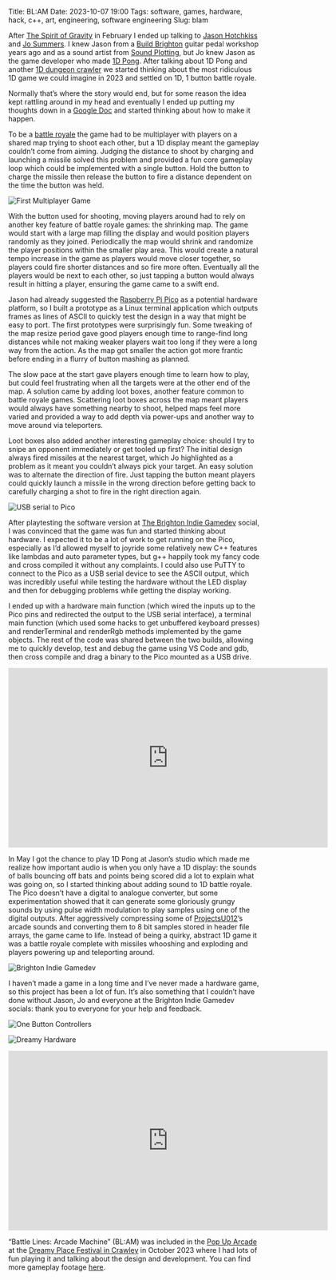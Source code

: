 Title: BL:AM
Date: 2023-10-07 19:00
Tags: software, games, hardware, hack, c++, art, engineering, software engineering
Slug: blam

After [The Spirit of Gravity](https://spiritofgravity.com/) in February I ended up talking to [Jason Hotchkiss](https://hotchk155.blogspot.com/) and [Jo Summers](https://twitter.com/profaniti). I knew Jason from a [Build Brighton](https://buildbrighton.com/) guitar pedal workshop years ago and as a sound artist from [Sound Plotting](https://soundartbrighton.com/productions/sound-plotting/), but Jo knew Jason as the game developer who made [1D Pong](https://www.youtube.com/watch?v=b7CsDeUTwxM). After talking about 1D Pong and another [1D dungeon crawler](https://www.aipanic.com/projects/wobbler) we started thinking about the most ridiculous 1D game we could imagine in 2023 and settled on 1D, 1 button battle royale.

Normally that’s where the story would end, but for some reason the idea kept rattling around in my head and eventually I ended up putting my thoughts down in a [Google Doc](https://docs.google.com/document/d/17NDLoDa17drcMevKgGfAccfIcZB-v6BC2UhEinW_hpQ/edit?usp=sharing) and started thinking about how to make it happen.

To be a [battle royale](https://en.wikipedia.org/wiki/Battle_royale_game) the game had to be multiplayer with players on a shared map trying to shoot each other, but a 1D display meant the gameplay couldn’t come from aiming. Judging the distance to shoot by charging and launching a missile solved this problem and provided a fun core gameplay loop which could be implemented with a single button. Hold the button to charge the missile then release the button to fire a distance dependent on the time the button was held.

![First Multiplayer Game](https://jimpurbrick.com/media/blam/first_multiplayer.png "First Multiplayer Game")

With the button used for shooting, moving players around had to rely on another key feature of battle royale games: the shrinking map. The game would start with a large map filling the display and would position players randomly as they joined. Periodically the map would shrink and randomize the player positions within the smaller play area. This would create a natural tempo increase in the game as players would move closer together, so players could fire shorter distances and so fire more often. Eventually all the players would be next to each other, so just tapping a button would always result in hitting a player, ensuring the game came to a swift end.

Jason had already suggested the [Raspberry Pi Pico](https://www.raspberrypi.com/products/raspberry-pi-pico/) as a potential hardware platform, so I built a prototype as a Linux terminal application which outputs frames as lines of ASCII to quickly test the design in a way that might be easy to port. The first prototypes were surprisingly fun. Some tweaking of the map resize period gave good players enough time to range-find long distances while not making weaker players wait too long if they were a long way from the action. As the map got smaller the action got more frantic before ending in a flurry of button mashing as planned.

The slow pace at the start gave players enough time to learn how to play, but could feel frustrating when all the targets were at the other end of the map. A solution came by adding loot boxes, another feature common to battle royale games. Scattering loot boxes across the map meant players would always have something nearby to shoot, helped maps feel more varied and provided a way to add depth via power-ups and another way to move around via teleporters.

Loot boxes also added another interesting gameplay choice: should I try to snipe an opponent immediately or get tooled up first? The initial design always fired missiles at the nearest target, which Jo highlighted as a problem as it meant you couldn’t always pick your target. An easy solution was to alternate the direction of fire. Just tapping the button meant players could quickly launch a missile in the wrong direction before getting back to carefully charging a shot to fire in the right direction again.

![USB serial to Pico](https://jimpurbrick.com/media/blam/putty_pico.png "USB serial to Pico")

After playtesting the software version at [The Brighton Indie Gamedev](https://www.meetup.com/brighton-indie-gamedev_events/) social, I was convinced that the game was fun and started thinking about hardware. I expected it to be a lot of work to get running on the Pico, especially as I’d allowed myself to joyride some relatively new C++ features like lambdas and auto parameter types, but g++ happily took my fancy code and cross compiled it without any complaints. I could also use PuTTY to connect to the Pico as a USB serial device to see the ASCII output, which was incredibly useful while testing the hardware without the LED display and then for debugging problems while getting the display working.

I ended up with a hardware main function (which wired the inputs up to the Pico pins and redirected the output to the USB serial interface), a terminal main function (which used some hacks to get unbuffered keyboard presses) and renderTerminal and renderRgb methods implemented by the game objects. The rest of the code was shared between the two builds, allowing me to quickly develop, test and debug the game using VS Code and gdb, then cross compile and drag a binary to the Pico mounted as a USB drive.

<div class="flex-video"><iframe width="640" height="360"
src="https://www.youtube.com/embed/lnvEGkbQg2w?feature=player_detailpage"
frameborder="0" allowfullscreen></iframe></div>

In May I got the chance to play 1D Pong at Jason’s studio which made me realize how important audio is when you only have a 1D display: the sounds of balls bouncing off bats and points being scored did a lot to explain what was going on, so I started thinking about adding sound to 1D battle royale. The Pico doesn’t have a digital to analogue converter, but some experimentation showed that it can generate some gloriously grungy sounds by using pulse width modulation to play samples using one of the digital outputs. After aggressively compressing some of [ProjectsU012](https://freesound.org/people/ProjectsU012/)’s arcade sounds and converting them to 8 bit samples stored in header file arrays, the game came to life. Instead of being a quirky, abstract 1D game it was a battle royale complete with missiles whooshing and exploding and players powering up and teleporting around.

![Brighton Indie Gamedev](https://jimpurbrick.com/media/blam/brighton_indie_gamedev.jpg "Brighton Indie Gamedev")

I haven’t made a game in a long time and I’ve never made a hardware game, so this project has been a lot of fun. It’s also something that I couldn’t have done without Jason, Jo and everyone at the Brighton Indie Gamedev socials: thank you to everyone for your help and feedback.

![One Button Controllers](https://jimpurbrick.com/media/blam/blam_controllers.jpg "One Button Controllers")

![Dreamy Hardware](https://jimpurbrick.com/media/blam/dream_hardware.jpg "Dreamy Hardware")

<div class="flex-video"><iframe width="640" height="360"
src="https://www.youtube.com/embed/CSEyx5UitHI?feature=player_detailpage"
frameborder="0" allowfullscreen></iframe></div>

“Battle Lines: Arcade Machine” (BL:AM) was included in the [Pop Up Arcade](https://dreamy-place.com/pop-up-arcade-at-dreamy-place/) at the [Dreamy Place Festival in Crawley](https://dreamy-place.com/events/crawley/) in October 2023 where I had lots of fun playing it and talking about the design and development. You can find more gameplay footage [here](https://www.youtube.com/watch?v=qhf4Mmd56fc&list=PLuYiVrLoFA4OflCp1AN8mLpS_qJ7oexHq&index=2).